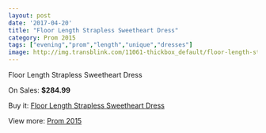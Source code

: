 ```yaml
---
layout: post
date: '2017-04-20'
title: "Floor Length Strapless Sweetheart Dress"
category: Prom 2015
tags: ["evening","prom","length","unique","dresses"]
image: http://img.transblink.com/11061-thickbox_default/floor-length-strapless-sweetheart-dress.jpg
---
```

Floor Length Strapless Sweetheart Dress

On Sales: **$284.99**
<a href="https://www.transblink.com/en/prom-2015/3599-floor-length-strapless-sweetheart-dress.html"><amp-img layout="responsive" width="600" height="600" src="//img.transblink.com/11061-thickbox_default/floor-length-strapless-sweetheart-dress.jpg" alt="Floor Length Strapless Sweetheart Dress 0" /></a>
<a href="https://www.transblink.com/en/prom-2015/3599-floor-length-strapless-sweetheart-dress.html"><amp-img layout="responsive" width="600" height="600" src="//img.transblink.com/11064-thickbox_default/floor-length-strapless-sweetheart-dress.jpg" alt="Floor Length Strapless Sweetheart Dress 1" /></a>
<a href="https://www.transblink.com/en/prom-2015/3599-floor-length-strapless-sweetheart-dress.html"><amp-img layout="responsive" width="600" height="600" src="//img.transblink.com/11063-thickbox_default/floor-length-strapless-sweetheart-dress.jpg" alt="Floor Length Strapless Sweetheart Dress 2" /></a>
<a href="https://www.transblink.com/en/prom-2015/3599-floor-length-strapless-sweetheart-dress.html"><amp-img layout="responsive" width="600" height="600" src="//img.transblink.com/11062-thickbox_default/floor-length-strapless-sweetheart-dress.jpg" alt="Floor Length Strapless Sweetheart Dress 3" /></a>

Buy it: [Floor Length Strapless Sweetheart Dress](https://www.transblink.com/en/prom-2015/3599-floor-length-strapless-sweetheart-dress.html "Floor Length Strapless Sweetheart Dress")

View more: [Prom 2015](https://www.transblink.com/en/10-prom-2015 "Prom 2015")